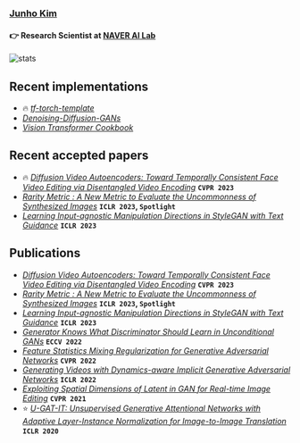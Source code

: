 ### [Junho Kim](http://bit.ly/jhkim_resume)
#### 👉 Research Scientist at [NAVER AI Lab](https://naver-career.gitbook.io/en/teams/clova-cic)


![stats](https://github-readme-stats.vercel.app/api?username=taki0112&show_icons=true)

## Recent implementations
* 🔥 *[tf-torch-template](https://github.com/taki0112/tf-torch-template)*
* *[Denoising-Diffusion-GANs](https://github.com/taki0112/denoising-diffusion-gan-Tensorflow)*
* *[Vision Transformer Cookbook](https://github.com/taki0112/vit-tensorflow)*

## Recent accepted papers
* 🔥 *[Diffusion Video Autoencoders: Toward Temporally Consistent Face Video Editing via Disentangled Video Encoding](https://arxiv.org/abs/2212.02802)* **`CVPR 2023`**
* *[Rarity Metric : A New Metric to Evaluate the Uncommonness of Synthesized Images](https://github.com/hichoe95/Rarity-Score)* **`ICLR 2023`, `Spotlight`**
* *[Learning Input-agnostic Manipulation Directions in StyleGAN with Text Guidance](https://openreview.net/forum?id=47B_ctC4pJ)* **`ICLR 2023`**



## Publications
* *[Diffusion Video Autoencoders: Toward Temporally Consistent Face Video Editing via Disentangled Video Encoding](https://arxiv.org/abs/2212.02802)* **`CVPR 2023`**
* *[Rarity Metric : A New Metric to Evaluate the Uncommonness of Synthesized Images](https://github.com/hichoe95/Rarity-Score)* **`ICLR 2023`, `Spotlight`**
* *[Learning Input-agnostic Manipulation Directions in StyleGAN with Text Guidance](https://openreview.net/forum?id=47B_ctC4pJ)* **`ICLR 2023`**
* *[Generator Knows What Discriminator Should Learn in Unconditional GANs](https://github.com/naver-ai/GGDR)* **`ECCV 2022`**
* *[Feature Statistics Mixing Regularization for Generative Adversarial Networks](https://github.com/naver-ai/FSMR)* **`CVPR 2022`**
* *[Generating Videos with Dynamics-aware Implicit Generative Adversarial Networks](https://sihyun-yu.github.io/digan/)* **`ICLR 2022`**
* *[Exploiting Spatial Dimensions of Latent in GAN for Real-time Image Editing](https://github.com/naver-ai/StyleMapGAN)* **`CVPR 2021`**
* ⭐ *[U-GAT-IT: Unsupervised Generative Attentional Networks with Adaptive Layer-Instance Normalization for Image-to-Image Translation](https://github.com/taki0112/UGATIT)* **`ICLR 2020`**

<!--
![trophy](https://github-profile-trophy.vercel.app/?username=taki0112)
<img src="./profile_black.jpeg" width = '237px' height = '333px'>
### Hi there 👋
**taki0112/taki0112** is a ✨ _special_ ✨ repository because its `README.md` (this file) appears on your GitHub profile.

Here are some ideas to get you started:

- 🔭 I’m currently working on ...
- 🌱 I’m currently learning ...
- 👯 I’m looking to collaborate on ...
- 🤔 I’m looking for help with ...
- 💬 Ask me about ...
- 📫 How to reach me: ...
- 😄 Pronouns: ...
- ⚡ Fun fact: ...
-->
